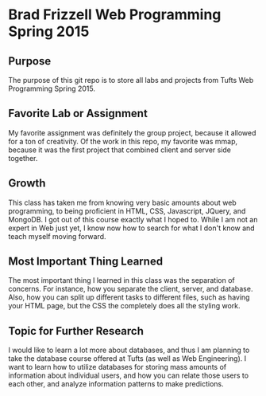 # Brad Frizzell Web Programming Spring 2015

## Purpose
The purpose of this git repo is to store all labs and projects from
Tufts Web Programming Spring 2015. 

## Favorite Lab or Assignment
My favorite assignment was definitely the group project, because it allowed for a ton of
creativity. Of the work in this repo, my favorite was mmap, because it was the first project
that combined client and server side together.

## Growth
This class has taken me from knowing very basic amounts about web programming, to being
proficient in HTML, CSS, Javascript, JQuery, and MongoDB. I got out of this course exactly
what I hoped to. While I am not an expert in Web just yet, I know now how to search for 
what I don't know and teach myself moving forward. 

## Most Important Thing Learned
The most important thing I learned in this class was the separation of concerns. For instance,
how you separate the client, server, and database. Also, how you can split up different tasks
to different files, such as having your HTML page, but the CSS the completely does all the
styling work. 

## Topic for Further Research
I would like to learn a lot more about databases, and thus I am planning to take the
database course offered at Tufts (as well as Web Engineering). I want to learn how to 
utilize databases for storing mass amounts of information about individual users, and how
you can relate those users to each other, and analyze information patterns to make predictions.